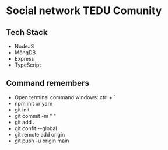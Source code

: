 # Social network TEDU Comunity

## Tech Stack
- NodeJS
- MôngDB
- Express
- TypeScript

## Command remembers
- Open terminal command windows: ctrl + `
- npm init or yarn 
- git init
- git commit -m "   "
- git add .
- git confit --global
- git remote add origin 
- git push -u origin main

